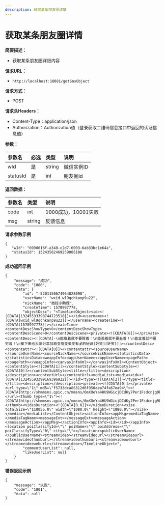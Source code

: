 ```yaml
---
description: 获取某条朋友圈详情
---
```


# 获取某条朋友圈详情



**简要描述：**

* 获取某条朋友圈详细内容

**请求URL：**

* `http://localhost:18081/getSnsObject`

**请求方式：**

* POST

**请求头Headers：**

* Content-Type：application/json
* Authorization：Authorization值（登录获取二维码信息接口中返回的认证信息值）

**参数：**

| 参数名 | 必选 | 类型 | 说明 |
| :--- | :--- | :--- | :--- |
| wId | 是 | string | 微信实例ID |
| statusId | 是 | int | 朋友圈id |

**返回数据：**

| 参数名 | 类型 | 说明 |
| :--- | :--- | :--- |
| code | int | 1000成功，10001失败 |
| msg | string | 反馈信息 |

**请求参数示例**

```text
{
   "wId": "0000016f-a340-c2d7-0003-6ab83bc1e64a",
   "statusId": 13243502469259006108
}
```

**成功返回示例**

```text
{
	"message": "成功",
	"code": "1000",
	"data": {
		"id": "-5201150674964828098",
		"userName": "wxid_wl9qchkanp9u22",
		"nickName": "微控小助理",
		"createTime": 1578997778,
		"objectDesc": "<TimelineObject><id><![CDATA[13245593398744723518]]></id><username><![CDATA[wxid_wl9qchkanp9u22]]></username><createTime><![CDATA[1578997778]]></createTime><contentDescShowType>0</contentDescShowType><contentDescScene>0</contentDescScene><private><![CDATA[0]]></private><contentDesc><![CDATA[-\n能瘦着就不要胖着！\n能美着就不要丑着！\n能富着就不要穷着！\n接下来给大家分享我稳变瘦变美变有💰的秘诀[奸笑][奸笑]]]></contentDesc><contentattr><![CDATA[0]]></contentattr><sourceUserName></sourceUserName><sourceNickName></sourceNickName><statisticsData></statisticsData><weappInfo><appUserName></appUserName><pagePath></pagePath></weappInfo><canvasInfoXml></canvasInfoXml><ContentObject><contentStyle><![CDATA[1]]></contentStyle><contentSubStyle><![CDATA[0]]></contentSubStyle><title></title><description></description><contentUrl></contentUrl><mediaList><media><id><![CDATA[13245593399169396822]]></id><type><![CDATA[2]]></type><title></title><description></description><private><![CDATA[0]]></private><url type=\"1\" md5=\"f5733dca86312d6f050aea74fa67ea94\"><![CDATA[http://shmmsns.qpic.cn/mmsns/6mXOeYa4HU9WGicjDCdKy7Per1Fsdcnjg9kicPtgNFFpE7ow6wNI0hNKCYrtPyVBMDhEr1lWRRlMo/0]]></url><thumb type=\"1\"><![CDATA[http://shmmsns.qpic.cn/mmsns/6mXOeYa4HU9WGicjDCdKy7Per1Fsdcnjg9kicPtgNFFpE7ow6wNI0hNKCYrtPyVBMDhEr1lWRRlMo/150]]></thumb><videoDuration><![CDATA[0.0]]></videoDuration><size totalSize=\"118055.0\" width=\"1080.0\" height=\"1080.0\"></size></media></mediaList></ContentObject><actionInfo><appMsg><mediaTagName></mediaTagName><messageExt></messageExt><messageAction></messageAction></appMsg></actionInfo><appInfo><id></id></appInfo><location poiClassifyId=\"\" poiName=\"\" poiAddress=\"\" poiClassifyType=\"0\" city=\"\"></location><publicUserName></publicUserName><streamvideo><streamvideourl></streamvideourl><streamvideothumburl></streamvideothumburl><streamvideoweburl></streamvideoweburl></streamvideo></TimelineObject>",
		"commentUserList": null,
		"likeUserList": null
	}
}
```

**错误返回示例**

```text
{
    "message": "失败",
    "code": "1001",
    "data": null
}
```

